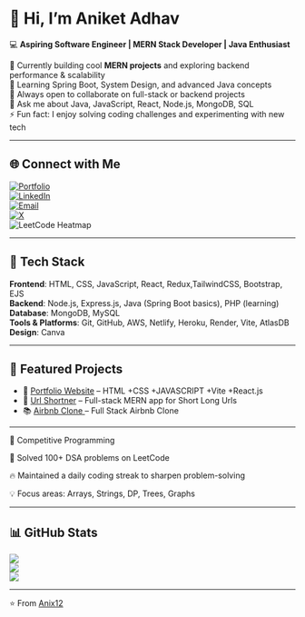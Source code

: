 # 👋 Hi, I’m Aniket Adhav

💻 **Aspiring Software Engineer | MERN Stack Developer | Java Enthusiast**    

🔭 Currently building cool **MERN projects** and exploring backend performance & scalability  
🌱 Learning Spring Boot, System Design, and advanced Java concepts  
👯 Always open to collaborate on full-stack or backend projects  
💬 Ask me about Java, JavaScript, React, Node.js, MongoDB, SQL  
⚡ Fun fact: I enjoy solving coding challenges and experimenting with new tech  
  
---

## 🌐 Connect with Me  
[![Portfolio](https://img.shields.io/badge/Portfolio-000?style=for-the-badge&logo=vercel&logoColor=white)](https://portfolio-aniket-gamma.vercel.app/)  
[![LinkedIn](https://img.shields.io/badge/LinkedIn-0077B5?style=for-the-badge&logo=linkedin&logoColor=white)](https://www.linkedin.com/in/aniket-adhav-057b16264)  
[![Email](https://img.shields.io/badge/Email-D14836?style=for-the-badge&logo=gmail&logoColor=white)](mailto:adhavaniket1221@gmail.com)  
[![X](https://img.shields.io/badge/Twitter-black?style=for-the-badge&logo=x&logoColor=white)]( https://x.com/Aniket_3_13?t=nkR8-y7_YSnO-JhtC9Xz-g&s=09 )  
![LeetCode Heatmap](https://leetcard.jacoblin.cool/Aniket1221?theme=dark&ext=heatmap&hide=header,problems,contest)

---

## 🚀 Tech Stack  
**Frontend**: HTML, CSS, JavaScript, React, Redux,TailwindCSS, Bootstrap, EJS  
**Backend**: Node.js, Express.js, Java (Spring Boot basics), PHP (learning)  
**Database**: MongoDB, MySQL  
**Tools & Platforms**: Git, GitHub, AWS, Netlify, Heroku, Render, Vite, AtlasDB  
**Design**: Canva  


---

## 📌 Featured Projects  
- 🔐 [Portfolio Website](https://github.com/Anix12/Portfolio_Aniket.git) – HTML +CSS +JAVASCRIPT +Vite +React.js
- 💼 [Url Shortner](https://github.com/Anix12/Url-Shortner.git) – Full-stack MERN app for Short Long Urls
- 📚 [Airbnb Clone ](https://github.com/Anix12/Wanderlust.git) – Full Stack Airbnb Clone

---
🧩 Competitive Programming

🚀 Solved 100+ DSA problems on LeetCode

🔥 Maintained a daily coding streak to sharpen problem-solving

💡 Focus areas: Arrays, Strings, DP, Trees, Graphs

---

## 📊 GitHub Stats  
![](https://github-readme-stats.vercel.app/api?username=Anix12&theme=tokyonight&hide_border=false&count_private=true&show_icons=true)  
![](https://github-readme-streak-stats.herokuapp.com/?user=Anix12&theme=tokyonight&hide_border=false)  
![](https://github-readme-stats.vercel.app/api/top-langs/?username=Anix12&theme=tokyonight&layout=compact&hide_border=false)  

---
⭐️ From [Anix12](https://github.com/Anix12)  
